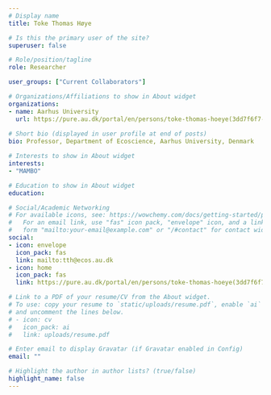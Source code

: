 ```yaml
---
# Display name
title: Toke Thomas Høye

# Is this the primary user of the site?
superuser: false

# Role/position/tagline
role: Researcher

user_groups: ["Current Collaborators"]

# Organizations/Affiliations to show in About widget
organizations:
- name: Aarhus University
  url: https://pure.au.dk/portal/en/persons/toke-thomas-hoeye(3dd7f6f7-5f2a-481f-ac0f-e2315af69467).html
  
# Short bio (displayed in user profile at end of posts)
bio: Professor, Department of Ecoscience, Aarhus University, Denmark

# Interests to show in About widget
interests:
- "MAMBO"

# Education to show in About widget
education: 

# Social/Academic Networking
# For available icons, see: https://wowchemy.com/docs/getting-started/page-builder/#icons
#   For an email link, use "fas" icon pack, "envelope" icon, and a link in the
#   form "mailto:your-email@example.com" or "/#contact" for contact widget.
social:
- icon: envelope
  icon_pack: fas
  link: mailto:tth@ecos.au.dk
- icon: home
  icon_pack: fas
  link: https://pure.au.dk/portal/en/persons/toke-thomas-hoeye(3dd7f6f7-5f2a-481f-ac0f-e2315af69467).html

# Link to a PDF of your resume/CV from the About widget.
# To use: copy your resume to `static/uploads/resume.pdf`, enable `ai` icons in `params.toml`,
# and uncomment the lines below.
# - icon: cv
#   icon_pack: ai
#   link: uploads/resume.pdf

# Enter email to display Gravatar (if Gravatar enabled in Config)
email: ""

# Highlight the author in author lists? (true/false)
highlight_name: false
---
```

